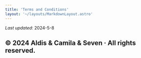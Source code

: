 ```yaml
---
title: 'Terms and Conditions'
layout: '~/layouts/MarkdownLayout.astro'
---
```


_Last updated_: 2024-5-8

## &copy; 2024 Aldis & Camila & Seven · All rights reserved.
